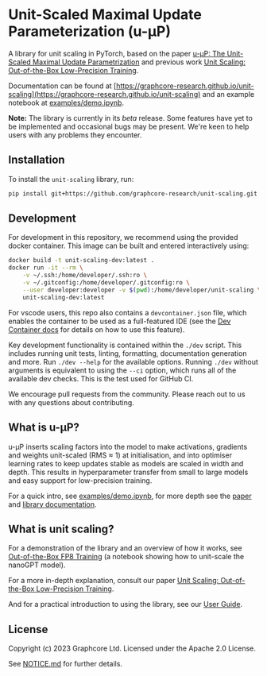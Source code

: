 # Unit-Scaled Maximal Update Parameterization (u-μP)

A library for unit scaling in PyTorch, based on the paper [u-μP: The Unit-Scaled Maximal Update Parametrization](https://arxiv.org/abs/2407.17465) and previous work [Unit Scaling: Out-of-the-Box Low-Precision Training](https://arxiv.org/abs/2303.11257).

Documentation can be found at
[https://graphcore-research.github.io/unit-scaling](https://graphcore-research.github.io/unit-scaling) and an example notebook at [examples/demo.ipynb](examples/demo.ipynb).

**Note:** The library is currently in its _beta_ release.
Some features have yet to be implemented and occasional bugs may be present.
We're keen to help users with any problems they encounter.

## Installation

To install the `unit-scaling` library, run:

```sh
pip install git+https://github.com/graphcore-research/unit-scaling.git
```

## Development

For development in this repository, we recommend using the provided docker container.
This image can be built and entered interactively using:

```sh
docker build -t unit-scaling-dev:latest .
docker run -it --rm \
    -v ~/.ssh:/home/developer/.ssh:ro \
    -v ~/.gitconfig:/home/developer/.gitconfig:ro \
    --user developer:developer -v $(pwd):/home/developer/unit-scaling \
    unit-scaling-dev:latest
```

For vscode users, this repo also contains a `devcontainer.json` file, which enables the container to be used as a full-featured IDE (see the [Dev Container docs](https://code.visualstudio.com/docs/devcontainers/containers) for details on how to use this feature).

Key development functionality is contained within the `./dev` script. This includes running unit tests, linting, formatting, documentation generation and more. Run `./dev --help` for the available options. Running `./dev` without arguments is equivalent to using the `--ci` option, which runs all of the available dev checks. This is the test used for GitHub CI.

We encourage pull requests from the community. Please reach out to us with any questions about contributing.

## What is u-μP?

u-μP inserts scaling factors into the model to make activations, gradients and weights unit-scaled (RMS ≈ 1) at initialisation, and into optimiser learning rates to keep updates stable as models are scaled in width and depth. This results in hyperparameter transfer from small to large models and easy support for low-precision training.

For a quick intro, see [examples/demo.ipynb](examples/demo.ipynb), for more depth see the [paper](https://arxiv.org/abs/2407.17465) and [library documentation](https://graphcore-research.github.io/unit-scaling/).

## What is unit scaling?

For a demonstration of the library and an overview of how it works, see
[Out-of-the-Box FP8 Training](https://github.com/graphcore-research/out-of-the-box-fp8-training/blob/main/out_of_the_box_fp8_training.ipynb)
(a notebook showing how to unit-scale the nanoGPT model).

For a more in-depth explanation, consult our paper
[Unit Scaling: Out-of-the-Box Low-Precision Training](https://arxiv.org/abs/2303.11257).

And for a practical introduction to using the library, see our [User Guide](https://graphcore-research.github.io/unit-scaling/user_guide.html).

## License

Copyright (c) 2023 Graphcore Ltd. Licensed under the Apache 2.0 License.

See [NOTICE.md](NOTICE.md) for further details.
